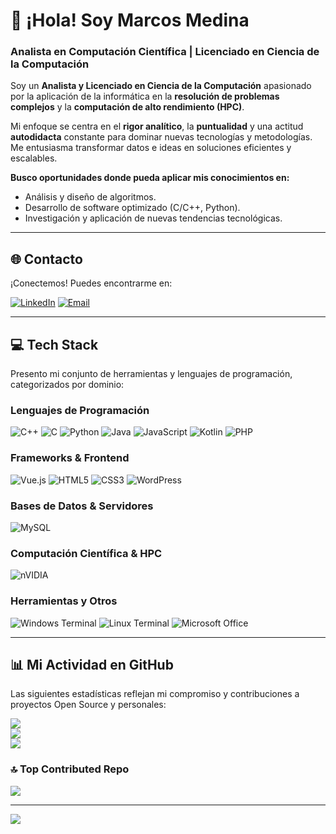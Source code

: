 # 👋 ¡Hola! Soy Marcos Medina

### Analista en Computación Científica | Licenciado en Ciencia de la Computación

Soy un **Analista y Licenciado en Ciencia de la Computación** apasionado por la aplicación de la informática en la **resolución de problemas complejos** y la **computación de alto rendimiento (HPC)**.

Mi enfoque se centra en el **rigor analítico**, la **puntualidad** y una actitud **autodidacta** constante para dominar nuevas tecnologías y metodologías. Me entusiasma transformar datos e ideas en soluciones eficientes y escalables.

**Busco oportunidades donde pueda aplicar mis conocimientos en:**
* Análisis y diseño de algoritmos.
* Desarrollo de software optimizado (C/C++, Python).
* Investigación y aplicación de nuevas tendencias tecnológicas.

---

## 🌐 Contacto

¡Conectemos! Puedes encontrarme en:

[![LinkedIn](https://img.shields.io/badge/LinkedIn-%230077B5.svg?logo=linkedin&logoColor=white)](https://www.linkedin.com/in/marcos-m-p) 
[![Email](https://img.shields.io/badge/Email-D14836?logo=gmail&logoColor=white)](mailto:marcosmanuelm9@gmail.com)

---

## 💻 Tech Stack

Presento mi conjunto de herramientas y lenguajes de programación, categorizados por dominio:

### Lenguajes de Programación
![C++](https://img.shields.io/badge/c++-%2300599C.svg?style=for-the-badge&logo=c%2B%2B&logoColor=white) 
![C](https://img.shields.io/badge/c-%2300599C.svg?style=for-the-badge&logo=c&logoColor=white) 
![Python](https://img.shields.io/badge/python-3670A0?style=for-the-badge&logo=python&logoColor=ffdd54) 
![Java](https://img.shields.io/badge/java-%23ED8B00.svg?style=for-the-badge&logo=openjdk&logoColor=white) 
![JavaScript](https://img.shields.io/badge/javascript-%23323330.svg?style=for-the-badge&logo=javascript&logoColor=%23F7DF1E) 
![Kotlin](https://img.shields.io/badge/kotlin-%237F52FF.svg?style=for-the-badge&logo=kotlin&logoColor=white) 
![PHP](https://img.shields.io/badge/php-%23777BB4.svg?style=for-the-badge&logo=php&logoColor=white)

### Frameworks & Frontend
![Vue.js](https://img.shields.io/badge/vue.js-%2335495e.svg?style=for-the-badge&logo=vuedotjs&logoColor=%234FC08D) 
![HTML5](https://img.shields.io/badge/html5-%23E34F26.svg?style=for-the-badge&logo=html5&logoColor=white) 
![CSS3](https://img.shields.io/badge/css3-%231572B6.svg?style=for-the-badge&logo=css3&logoColor=white) 
![WordPress](https://img.shields.io/badge/WordPress-%23117AC9.svg?style=for-the-badge&logo=WordPress&logoColor=white)

### Bases de Datos & Servidores
![MySQL](https://img.shields.io/badge/mysql-4479A1.svg?style=for-the-badge&logo=mysql&logoColor=white) 

### Computación Científica & HPC
![nVIDIA](https://img.shields.io/badge/cuda-000000.svg?style=for-the-badge&logo=nVIDIA&logoColor=green)

### Herramientas y Otros
![Windows Terminal](https://img.shields.io/badge/Windows%20Terminal-%234D4D4D.svg?style=for-the-badge&logo=windows-terminal&logoColor=white)
![Linux Terminal](https://img.shields.io/badge/Windows%20Terminal-%234D4D4D.svg?style=for-the-badge&logo=windows-terminal&logoColor=white)
![Microsoft Office](https://img.shields.io/badge/Windows%20Terminal-%234D4D4D.svg?style=for-the-badge&logo=windows-terminal&logoColor=white)

---

## 📊 Mi Actividad en GitHub

Las siguientes estadísticas reflejan mi compromiso y contribuciones a proyectos Open Source y personales:

![](https://github-readme-stats.vercel.app/api?username=supernero1&theme=shadow_green&hide_border=false&include_all_commits=true&count_private=false)<br/>
![](https://nirzak-streak-stats.vercel.app/?user=supernero1&theme=shadow_green&hide_border=false)<br/>
![](https://github-readme-stats.vercel.app/api/top-langs/?username=supernero1&theme=shadow_green&hide_border=false&include_all_commits=true&count_private=false&layout=compact)

### 🔝 Top Contributed Repo
![](https://github-contributor-stats.vercel.app/api?username=supernero1&limit=5&theme=dark&combine_all_yearly_contributions=true)

---
[![](https://visitcount.itsvg.in/api?id=supernero1&icon=0&color=3)](https://visitcount.itsvg.in)
